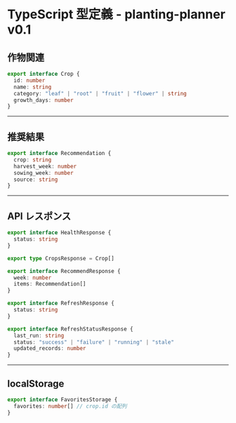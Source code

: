 # TypeScript 型定義 - planting-planner v0.1

## 作物関連

```ts
export interface Crop {
  id: number
  name: string
  category: "leaf" | "root" | "fruit" | "flower" | string
  growth_days: number
}
```

---

## 推奨結果

```ts
export interface Recommendation {
  crop: string
  harvest_week: number
  sowing_week: number
  source: string
}
```

---

## API レスポンス

```ts
export interface HealthResponse {
  status: string
}

export type CropsResponse = Crop[]

export interface RecommendResponse {
  week: number
  items: Recommendation[]
}

export interface RefreshResponse {
  status: string
}

export interface RefreshStatusResponse {
  last_run: string
  status: "success" | "failure" | "running" | "stale"
  updated_records: number
}
```

---

## localStorage

```ts
export interface FavoritesStorage {
  favorites: number[] // crop.id の配列
}
```
